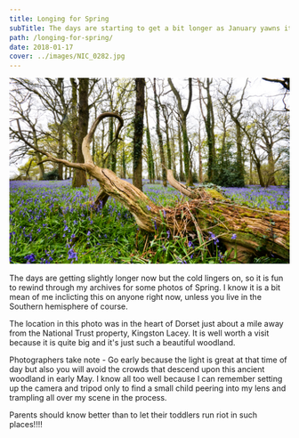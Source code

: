 ```yaml
---
title: Longing for Spring
subTitle: The days are starting to get a bit longer as January yawns its way into 2018 like a reluctant person awaking in the morning (me)
path: /longing-for-spring/
date: 2018-01-17
cover: ../images/NIC_0282.jpg
---
```

![Bluebell woodland](../images/NIC_0282.jpg)

The days are getting slightly longer now but the cold lingers on, so it is fun to rewind through my archives for some photos of Spring. I know it is a bit mean of me inclicting this on anyone right now, unless you live in the Southern hemisphere of course.

The location in this photo was in the heart of Dorset just about a mile away from the National Trust property, Kingston Lacey. It is well worth a visit because it is quite big and it's just such a beautiful woodland. 

Photographers take note - Go early because the light is great at that time of day but also you will avoid the crowds that descend upon this ancient woodland in early May. I know all too well because I can remember setting up the camera and tripod only to find a small child peering into my lens and trampling all over my scene in the process. 

Parents should know better than to let their toddlers run riot in such places!!!!